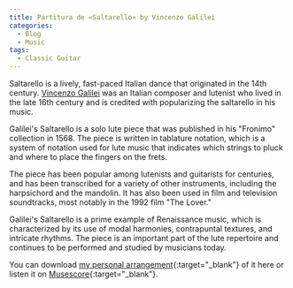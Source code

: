 ```yaml
---
title: Partitura de «Saltarello» by Vincenzo Galilei
categories:
  - Blog
  - Music
tags:
  - Classic Guitar
---
```


Saltarello is a lively, fast-paced Italian dance that originated in the 14th century. [Vincenzo Galilei](https://it.wikipedia.org/wiki/Vincenzo_Galilei) was an Italian composer and lutenist who lived in the late 16th century and is credited with popularizing the saltarello in his music.

Galilei's Saltarello is a solo lute piece that was published in his "Fronimo" collection in 1568. The piece is written in tablature notation, which is a system of notation used for lute music that indicates which strings to pluck and where to place the fingers on the frets.

The piece has been popular among lutenists and guitarists for centuries, and has been transcribed for a variety of other instruments, including the harpsichord and the mandolin. It has also been used in film and television soundtracks, most notably in the 1992 film "The Lover."

Galilei's Saltarello is a prime example of Renaissance music, which is characterized by its use of modal harmonies, contrapuntal textures, and intricate rhythms. The piece is an important part of the lute repertoire and continues to be performed and studied by musicians today.

You can download [my personal arrangement](/assets/Saltarello_Vincenzo_Galilei.pdf){:target="_blank"} of it here or listen it on [Musescore](https://musescore.com/user/34815997/scores/6529054){:target="_blank"}.
